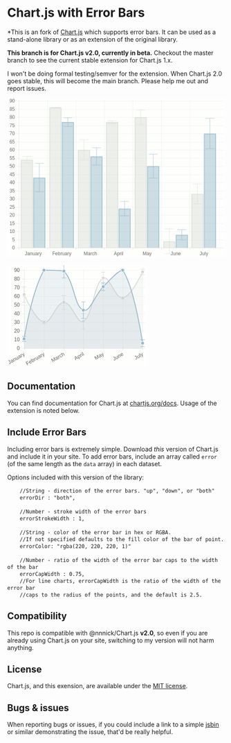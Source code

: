 # Chart.js with Error Bars

*This is an fork of [Chart.js](http://www.chartjs.org) which supports error bars. It can be used as a stand-alone library or as an extension of the original library.

**This branch is for Chart.js v2.0, currently in beta.** Checkout the master branch to see the current stable extension for Chart.js 1.x.

I won't be doing formal testing/semver for the extension. When Chart.js 2.0 goes stable, this will become the main branch. Please help me out and report issues.

![Bar chart with margin of error](samples/bar_error.png)

![Line chart with margin of error](samples/line_error.png)

## Documentation

You can find documentation for Chart.js at [chartjs.org/docs](http://www.chartjs.org/docs/). Usage of the extension is noted below.

## Include Error Bars

Including error bars is extremely simple. Download *this* version of Chart.js and include it in your site. To add error bars, include an array called `error` (of the same length as the `data` array) in each dataset.

Options included with this version of the library:

		//String - direction of the error bars. "up", "down", or "both"
		errorDir : "both",

		//Number - stroke width of the error bars
		errorStrokeWidth : 1,

		//String - color of the error bar in hex or RGBA.
		//If not specified defaults to the fill color of the bar of point.
		errorColor: "rgba(220, 220, 220, 1)"

		//Number - ratio of the width of the error bar caps to the width of the bar
		errorCapWidth : 0.75,
		//For line charts, errorCapWidth is the ratio of the width of the error bar
		//caps to the radius of the points, and the default is 2.5.
		
## Compatibility

This repo is compatible with @nnnick/Chart.js **v2.0**, so even if you are already using Chart.js on your site, switching to my version will not harm anything.

## License

Chart.js, and this exension, are available under the [MIT license](http://opensource.org/licenses/MIT).

## Bugs & issues

When reporting bugs or issues, if you could include a link to a simple [jsbin](http://jsbin.com) or similar demonstrating the issue, that'd be really helpful.